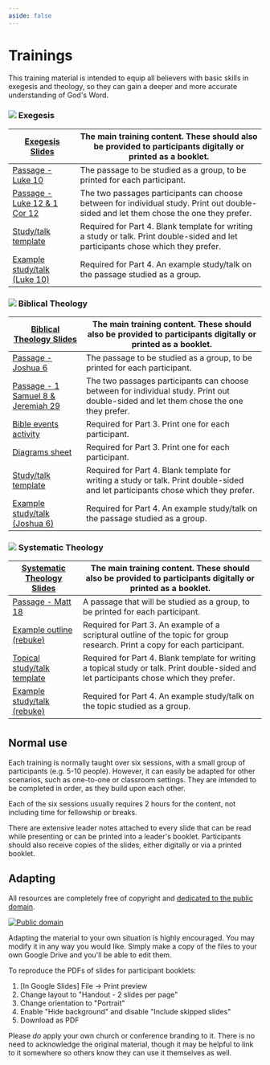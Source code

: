```yaml
---
aside: false
---
```



<script lang='ts' setup>
import {files_url} from './_comp/settings.ts'
</script>


<style lang='sass' scoped>

.exegesis, .biblical, .systematic
    display: flex
    align-items: center
    font-size: 24px
    padding: 12px 0 0 24px

    img
        margin-right: 24px
        width: 64px
        height: 64px

table
    th
        width: 50%
    th a
        font-size: 18px
        font-weight: bold

.exegesis
    color: #806100

.biblical
        color: #753775

.systematic
        color: #009aa2

</style>


# Trainings

This training material is intended to equip all believers with basic skills in exegesis and theology, so they can gain a deeper and more accurate understanding of God's Word.

<h3 class='exegesis'><img src='/_assets/icon_exegesis.png' /> Exegesis</h3>

[Exegesis Slides](https://docs.google.com/presentation/d/1L2pT8TCJOGwZXutwUBj9uAJUwEZpZCfqIO0cqE--5mA) | The main training content. These should also be provided to participants digitally or printed as a booklet.
| - | - |
[Passage - Luke 10](https://docs.google.com/document/d/1sHANsT3jGrCtv1qsnymcxSOnS3E6qGG6vQY5lCdqCnI/edit?usp=drive_link) | The passage to be studied as a group, to be printed for each participant.
[Passage - Luke 12 & 1 Cor 12](https://docs.google.com/document/d/1sGex7ujIpD5CKN7bRG6QIja54xQ-B2hBY8CmZ3uNqZY/edit?usp=drive_link) | The two passages participants can choose between for individual study. Print out double-sided and let them chose the one they prefer.
[Study/talk template](https://docs.google.com/document/d/12Wvz-YD1NTZG5zMbN2Ew0Dg88wKPmMLxp6oo2BqkanA/edit?usp=drive_link) | Required for Part 4. Blank template for writing a study or talk. Print double-sided and let participants chose which they prefer.
[Example study/talk (Luke 10)](https://docs.google.com/document/d/1HEPuhE14bwP8CH8Fhjz0OlwDDOlJHM2EwDbLA3rgu_U/edit?usp=drive_link) | Required for Part 4. An example study/talk on the passage studied as a group.

<h3 class='biblical'><img src='/_assets/icon_biblical.png' /> Biblical Theology</h3>

[Biblical Theology Slides](https://docs.google.com/presentation/d/1D-TewvpDSX9A0prNk8cM3mshwhRROE8lAWURS_Lhu0A) | The main training content. These should also be provided to participants digitally or printed as a booklet.
| - | - |
[Passage - Joshua 6](https://docs.google.com/document/d/1GsIQxA28bjfE6rbgYtxtAI1RKntNYi4xgs5dQs3d9Q0/edit?usp=drive_link) | The passage to be studied as a group, to be printed for each participant.
[Passage - 1 Samuel 8 & Jeremiah 29](https://docs.google.com/document/d/1KTZNcl7kL1eHXpFI-Uul5gxvObi-a4zYrLVz8X5Pkr0/edit?usp=drive_link) | The two passages participants can choose between for individual study. Print out double-sided and let them chose the one they prefer.
[Bible events activity](https://docs.google.com/document/d/10xrKoZvJ5ZRlWSSr5bQ7Z-HXQXk86QfLTWR9_FfMLbg/edit?usp=drive_link) | Required for Part 3. Print one for each participant.
[Diagrams sheet](https://docs.google.com/document/d/1Fp97KQyj8Lpod3552ATzdjDcx2NmPFTxc9ES2n-mZa4/edit?usp=drive_link) | Required for Part 3. Print one for each participant.
[Study/talk template](https://docs.google.com/document/d/11mITU9AnFUQ9uOYlXu0l7gUWofa2tdK6PDTYjhSR2aU/edit?usp=drive_link) | Required for Part 4. Blank template for writing a study or talk. Print double-sided and let participants chose which they prefer.
[Example study/talk (Joshua 6)](https://docs.google.com/document/d/1_6wYCP9Iz1M487H8srHYLAFjGyW7dllsZo7N1cGy9Rc/edit?usp=drive_link) | Required for Part 4. An example study/talk on the passage studied as a group.


<h3 class='systematic'><img src='/_assets/icon_systematic.png' /> Systematic Theology</h3>

[Systematic Theology Slides](https://docs.google.com/presentation/d/14Lq29jm-cebQZn6l8SPXXGS4T8CbcsI1mckerYah_i0) | The main training content. These should also be provided to participants digitally or printed as a booklet.
| - | - |
[Passage - Matt 18](https://docs.google.com/document/d/1KX47HWmI8zKwJtVMSVl_1faJ1vtStRh34TWA89GtNuY/edit?usp=drive_link) | A passage that will be studied as a group, to be printed for each participant.
[Example outline (rebuke)](https://docs.google.com/document/d/18jhcs_c1zL3KTKUwJps7TtbOCyYh4XTOcgVwCS3QpDw/edit?usp=drive_link) | Required for Part 3. An example of a scriptural outline of the topic for group research. Print a copy for each participant.
[Topical study/talk template](https://docs.google.com/document/d/1uK0N47TiLALc5S8gh2NS2NrvbqwoVtuhYl6XwQ9NewE/edit?usp=drive_link) | Required for Part 4. Blank template for writing a topical study or talk. Print double-sided and let participants chose which they prefer.
[Example study/talk (rebuke)](https://docs.google.com/document/d/1kLZIEPCGCCg_42Ww89lxpeAZUggzcvjtTGrrh82b_EE/edit?usp=drive_link) | Required for Part 4. An example study/talk on the topic studied as a group.


<div style='text-align:center;margin-top: 36px;'>
    <VPButton text="View all files" size='big' :href="files_url" />
</div>


## Normal use

Each training is normally taught over six sessions, with a small group of participants (e.g. 5-10 people). However, it can easily be adapted for other scenarios, such as one-to-one or classroom settings. They are intended to be completed in order, as they build upon each other.

Each of the six sessions usually requires 2 hours for the content, not including time for fellowship or breaks.

There are extensive leader notes attached to every slide that can be read while presenting or can be printed into a leader's booklet. Participants should also receive copies of the slides, either digitally or via a printed booklet.


## Adapting

All resources are completely free of copyright and [dedicated to the public domain](https://copy.church/free).

[![Public domain](https://copy.church/badges/subtle/alt/free.svg)](https://copy.church/free)

Adapting the material to your own situation is highly encouraged. You may modify it in any way you would like. Simply make a copy of the files to your own Google Drive and you'll be able to edit them.

To reproduce the PDFs of slides for participant booklets:

 1. [In Google Slides] File -> Print preview
 1. Change layout to "Handout - 2 slides per page"
 1. Change orientation to "Portrait"
 1. Enable "Hide background" and disable "Include skipped slides"
 1. Download as PDF

Please _do_ apply your own church or conference branding to it. There is no need to acknowledge the original material, though it may be helpful to link to it somewhere so others know they can use it themselves as well.
